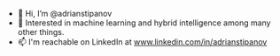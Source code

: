 - 👋 Hi, I’m @adrianstipanov
- 👀 Interested in machine learning and hybrid intelligence among many other things.
- 📫 I'm reachable on LinkedIn at www.linkedin.com/in/adrianstipanov

<!---
adrianstipanov/adrianstipanov is a ✨ special ✨ repository because its `README.md` (this file) appears on your GitHub profile.
You can click the Preview link to take a look at your changes.
--->
